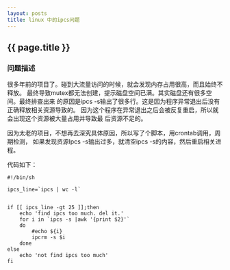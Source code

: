 ```yaml
---
layout: posts
title: linux 中的ipcs问题
---
```


## {{ page.title }}

### 问题描述

很多年前的项目了。碰到大流量访问的时候，就会发现内存占用很高，而且始终不释放。
最终导致mutex都无法创建，提示磁盘空间已满。其实磁盘还有很多空间。最终排查出来
的原因是ipcs -s输出了很多行。这是因为程序异常退出后没有正确释放相关资源导致的。
因为这个程序在异常退出之后会被反复重启，所以就会出现这个资源被大量占用并导致最
后资源不足的。

因为太老的项目，不想再去深究具体原因，所以写了个脚本，用crontab调用，周期检测，
如果发现资源Ipcs -s输出过多，就清空ipcs -s的内容，然后重启相关进程。

代码如下：


	#!/bin/sh

	ipcs_line=`ipcs | wc -l`


	if [[ ipcs_line -gt 25 ]];then
		echo 'find ipcs too much. del it.'
		for i in `ipcs -s |awk '{print $2}'`
		do
			#echo ${i}
			ipcrm -s $i
		done
	else
		echo 'not find ipcs too much'
	fi
